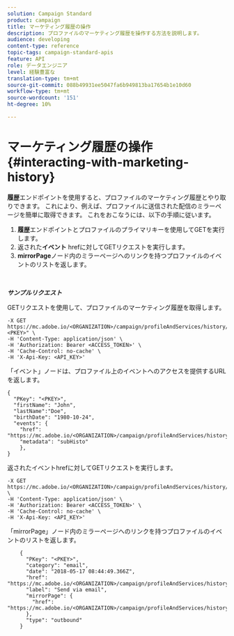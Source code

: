 ```yaml
---
solution: Campaign Standard
product: campaign
title: マーケティング履歴の操作
description: プロファイルのマーケティング履歴を操作する方法を説明します。
audience: developing
content-type: reference
topic-tags: campaign-standard-apis
feature: API
role: データエンジニア
level: 経験豊富な
translation-type: tm+mt
source-git-commit: 088b49931ee5047fa6b949813ba17654b1e10d60
workflow-type: tm+mt
source-wordcount: '151'
ht-degree: 10%

---
```



# マーケティング履歴の操作 {#interacting-with-marketing-history}

**履歴**エンドポイントを使用すると、プロファイルのマーケティング履歴とやり取りできます。
これにより、例えば、プロファイルに送信された配信のミラーページを簡単に取得できます。 これをおこなうには、以下の手順に従います。

1. **履歴**&#x200B;エンドポイントとプロファイルのプライマリキーを使用してGETを実行します。
1. 返された&#x200B;**イベント** hrefに対してGETリクエストを実行します。
1. **mirrorPage**&#x200B;ノード内のミラーページへのリンクを持つプロファイルのイベントのリストを返します。

<br/>

***サンプルリクエスト***

GETリクエストを使用して、プロファイルのマーケティング履歴を取得します。

```
-X GET https://mc.adobe.io/<ORGANIZATION>/campaign/profileAndServices/history/"<PKEY>" \
-H 'Content-Type: application/json' \
-H 'Authorization: Bearer <ACCESS_TOKEN>' \
-H 'Cache-Control: no-cache' \
-H 'X-Api-Key: <API_KEY>'
```

「イベント」ノードは、プロファイル上のイベントへのアクセスを提供するURLを返します。

```
{
  "PKey": "<PKEY>",
  "firstName": "John",
  "lastName":"Doe",
  "birthDate": "1980-10-24",
  "events": {
    "href": "https://mc.adobe.io/<ORGANIZATION>/campaign/profileAndServices/history/<PKEY>/events/",
    "metadata": "subHisto"
    },
}
```

返されたイベントhrefに対してGETリクエストを実行します。

```
-X GET https://mc.adobe.io/<ORGANIZATION>/campaign/profileAndServices/history/<PKEY>/events \
-H 'Content-Type: application/json' \
-H 'Authorization: Bearer <ACCESS_TOKEN>' \
-H 'Cache-Control: no-cache' \
-H 'X-Api-Key: <API_KEY>'
```

「mirrorPage」ノード内のミラーページへのリンクを持つプロファイルのイベントのリストを返します。

```
    {
      "PKey": "<PKEY>",
      "category": "email",
      "date": "2018-05-17 08:44:49.366Z",
      "href": "https://mc.adobe.io/<ORGANIZATION>/campaign/profileAndServices/history/<PKEY>/events/<PKEY>",
      "label": "Send via email",
      "mirrorPage": {
        "href": "https://mc.adobe.io/<ORGANIZATION>/campaign/profileAndServices/history/<PKEY>/events/<PKEY>/mirrorPage/"
      },
      "type": "outbound"
    }
```
